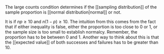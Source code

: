 The large counts condition determines if the [[sampling distribution]] of the sample proportion is [[normal distribution|normal]] or not. 

It is if $np\geq 10$ and $n(1-p)\geq 10$. The intuition from this comes from the fact that if either inequality is false, either the proportion is too close to 0 or 1, or the sample size is too small to establish normalcy. Remember, the proportion has to be between 0 and 1. Another way to think about this is that the [[expected value]] of both successes and failures has to be greater than 10. 